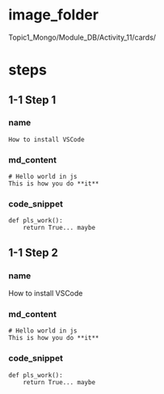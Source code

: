 # image_folder
Topic1_Mongo/Module_DB/Activity_11/cards/

# steps

## 1-1 Step 1

### name
```
How to install VSCode 
```

### md_content
```
# Hello world in js
This is how you do **it**
```

### code_snippet
```
def pls_work():
    return True... maybe
```

## 1-1 Step 2

### name
How to install VSCode

### md_content
```
# Hello world in js
This is how you do **it**
```

### code_snippet
```
def pls_work():
    return True... maybe 
```
